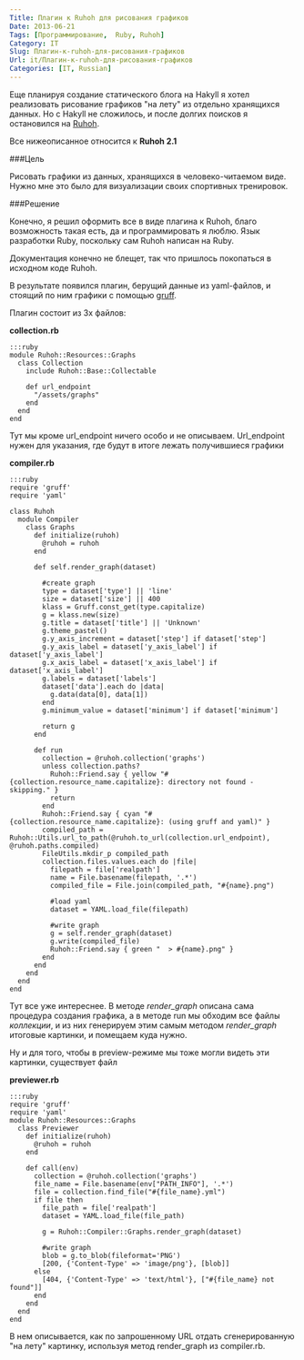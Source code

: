 ```yaml
---
Title: Плагин к Ruhoh для рисования графиков
Date: 2013-06-21
Tags: [Программирование,  Ruby, Ruhoh]
Category: IT
Slug: Плагин-к-ruhoh-для-рисования-графиков
Url: it/Плагин-к-ruhoh-для-рисования-графиков
Categories: [IT, Russian]
---
```


Еще планируя создание статического блога на Hakyll я хотел реализовать рисование
графиков "на лету" из отдельно хранящихся данных. Но с Hakyll не сложилось,
и после долгих поисков я остановился на [Ruhoh](http://ruhoh.com/).

Все нижеописанное относится к **Ruhoh 2.1**

###Цель

Рисовать графики из данных, хранящихся в человеко-читаемом виде.
Нужно мне это было для визуализации своих спортивных тренировок.

###Решение

Конечно, я решил оформить все в виде плагина к Ruhoh, благо возможность такая есть,
да и программировать я люблю. Язык разработки Ruby, поскольку сам Ruhoh написан на Ruby.

Документация конечно не блещет, так что пришлось покопаться в исходном коде Ruhoh.

В результате появился плагин, берущий данные из yaml-файлов, и стоящий по ним графики
с помощью [gruff](http://rubygems.org/gems/gruff).

Плагин состоит из 3х файлов:

**collection.rb**

    :::ruby
    module Ruhoh::Resources::Graphs
      class Collection
        include Ruhoh::Base::Collectable

        def url_endpoint
          "/assets/graphs"
        end
      end
    end

Тут мы кроме url\_endpoint ничего особо и не описываeм. Url\_endpoint нужен для указания,
где будут в итоге лежать получившиеся графики

**compiler.rb**

    :::ruby
    require 'gruff'
    require 'yaml'

    class Ruhoh
      module Compiler
        class Graphs
          def initialize(ruhoh)
            @ruhoh = ruhoh
          end

          def self.render_graph(dataset)

            #create graph
            type = dataset['type'] || 'line'
            size = dataset['size'] || 400
            klass = Gruff.const_get(type.capitalize)
            g = klass.new(size)
            g.title = dataset['title'] || 'Unknown'
            g.theme_pastel()
            g.y_axis_increment = dataset['step'] if dataset['step']
            g.y_axis_label = dataset['y_axis_label'] if dataset['y_axis_label']
            g.x_axis_label = dataset['x_axis_label'] if dataset['x_axis_label']
            g.labels = dataset['labels']
            dataset['data'].each do |data|
              g.data(data[0], data[1])
            end
            g.minimum_value = dataset['minimum'] if dataset['minimum']

            return g
          end

          def run
            collection = @ruhoh.collection('graphs')
            unless collection.paths?
              Ruhoh::Friend.say { yellow "#{collection.resource_name.capitalize}: directory not found - skipping." }
              return
            end
            Ruhoh::Friend.say { cyan "#{collection.resource_name.capitalize}: (using gruff and yaml)" }
            compiled_path = Ruhoh::Utils.url_to_path(@ruhoh.to_url(collection.url_endpoint), @ruhoh.paths.compiled)
            FileUtils.mkdir_p compiled_path
            collection.files.values.each do |file|
              filepath = file['realpath']
              name = File.basename(filepath, '.*')
              compiled_file = File.join(compiled_path, "#{name}.png")

              #load yaml
              dataset = YAML.load_file(filepath)

              #write graph
              g = self.render_graph(dataset)
              g.write(compiled_file)
              Ruhoh::Friend.say { green "  > #{name}.png" }
            end
          end
        end
      end
    end

Тут все уже интереснее. В методе *render\_graph* описана сама процедура создания графика,
а в методе run мы обходим все файлы *коллекции*, и из них генерируем этим самым
методом *render\_graph* итоговые картинки, и помещаем куда нужно.

Ну и для того, чтобы в preview-режиме мы тоже могли видеть эти картинки, существует файл

**previewer.rb**

    :::ruby
    require 'gruff'
    require 'yaml'
    module Ruhoh::Resources::Graphs
      class Previewer
        def initialize(ruhoh)
          @ruhoh = ruhoh
        end

        def call(env)
          collection = @ruhoh.collection('graphs')
          file_name = File.basename(env["PATH_INFO"], '.*')
          file = collection.find_file("#{file_name}.yml")
          if file then
            file_path = file['realpath']
            dataset = YAML.load_file(file_path)

            g = Ruhoh::Compiler::Graphs.render_graph(dataset)

            #write graph
            blob = g.to_blob(fileformat='PNG')
            [200, {'Content-Type' => 'image/png'}, [blob]]
          else
            [404, {'Content-Type' => 'text/html'}, ["#{file_name} not found"]]
          end
        end
      end
    end

В нем описывается, как по запрошенному URL отдать сгенерированную "на лету" картинку,
используя метод render\_graph из compiler.rb.
